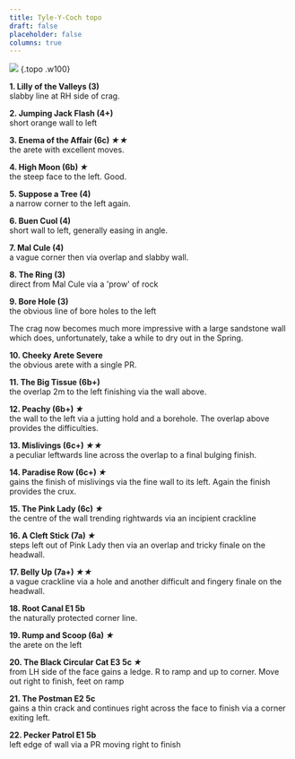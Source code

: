 ```yaml
---
title: Tyle-Y-Coch topo
draft: false
placeholder: false
columns: true
---
```


![](/img/south-wales/south-east-sandstone/TYLE3.gif)
{.topo .w100}

**1. Lilly of the Valleys (3)**  
slabby line at RH side of crag.

**2. Jumping Jack Flash (4+)**  
short orange wall to left

**3. Enema of the Affair (6c) *★★***  
the arete with excellent moves.

**4. High Moon (6b) *★***  
the steep face to the left. Good.

**5. Suppose a Tree (4)**  
a narrow corner to the left again.

**6. Buen Cuol (4)**  
short wall to left, generally easing in angle.

**7. Mal Cule (4)**  
a vague corner then via overlap and slabby wall.

**8. The Ring (3)**  
direct from Mal Cule via a 'prow' of rock

**9. Bore Hole (3)**  
the obvious line of bore holes to the left

The crag now becomes much more impressive with a large sandstone wall which does, unfortunately, take a while to dry out in the Spring.

**10. Cheeky Arete Severe**  
the obvious arete with a single PR.

**11. The Big Tissue (6b+)**  
the overlap 2m to the left finishing via the wall above.

**12. Peachy (6b+) *★***  
the wall to the left via a jutting hold and a borehole. The overlap above provides the difficulties.

**13. Mislivings (6c+) *★★***  
a peculiar leftwards line across the overlap to a final bulging finish.

**14. Paradise Row (6c+) *★***  
gains the finish of mislivings via the fine wall to its left. Again the finish provides the crux.

**15. The Pink Lady (6c) *★***  
the centre of the wall trending rightwards via an incipient crackline

**16. A Cleft Stick (7a) *★***  
steps left out of Pink Lady then via an overlap and tricky finale on the headwall.

**17. Belly Up (7a+) *★★***  
a vague crackline via a hole and another difficult and fingery finale on the headwall.

**18. Root Canal E1 5b**  
the naturally protected corner line.

**19. Rump and Scoop (6a) *★***  
the arete on the left

**20. The Black Circular Cat E3 5c *★***  
from LH side of the face gains a ledge. R to ramp and up to corner. Move out right to finish, feet on ramp

**21. The Postman E2 5c**  
gains a thin crack and continues right across the face to finish via a corner exiting left.

**22. Pecker Patrol E1 5b**  
left edge of wall via a PR moving right to finish
